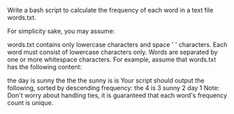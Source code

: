 Write a bash script to calculate the frequency of each word in a text file words.txt.

For simplicity sake, you may assume:

words.txt contains only lowercase characters and space ' ' characters.
Each word must consist of lowercase characters only.
Words are separated by one or more whitespace characters.
For example, assume that words.txt has the following content:

the day is sunny the the
the sunny is is
Your script should output the following, sorted by descending frequency:
the 4
is 3
sunny 2
day 1
Note:
Don't worry about handling ties, it is guaranteed that each word's frequency count is unique.